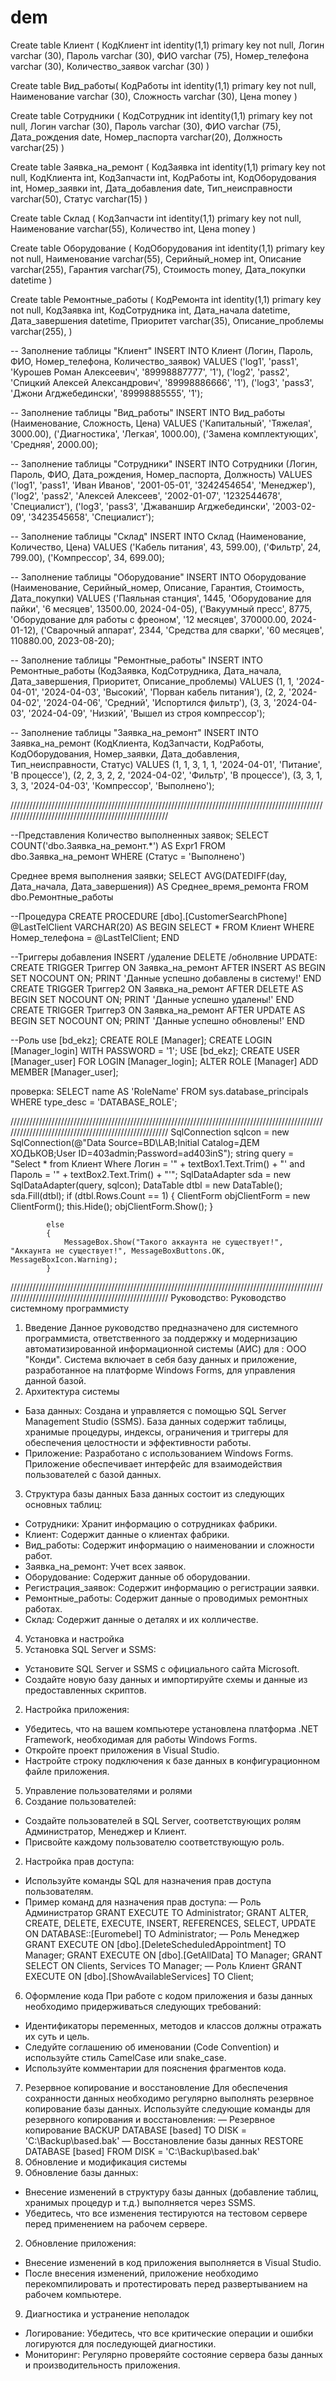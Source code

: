 # dem

Create table Клиент (
КодКлиент int identity(1,1) primary key not null,
Логин varchar (30),
Пароль varchar (30),
ФИО varchar (75),
Номер_телефона varchar (30),
Количество_заявок varchar (30)
)

Create table Вид_работы(
КодРаботы int identity(1,1) primary key not null,
Наименование varchar (30),
Сложность varchar (30),
Цена money
)

Create table Сотрудники (
КодСотрудник int identity(1,1) primary key not null,
Логин varchar (30),
Пароль varchar (30),
ФИО varchar (75),
Дата_рождения date,
Номер_паспорта varchar(20),
Должность varchar(25)
)


Create table Заявка_на_ремонт (
КодЗаявка int identity(1,1) primary key not null,
КодКлиента int,
КодЗапчасти int,
КодРаботы int,
КодОборудования int,
Номер_заявки int,
Дата_добавления date,
Тип_неисправности varchar(50),
Статус varchar(15)
)



Create table Склад (
КодЗапчасти int identity(1,1) primary key not null,
Наименование varchar(55),
Количество int,
Цена money
)

Create table Оборудование (
КодОборудования int identity(1,1) primary key not null,
Наименование varchar(55),
Серийный_номер int,
Описание varchar(255),
Гарантия varchar(75),
Стоимость money,
Дата_покупки datetime
)

Create table Ремонтные_работы (
КодРемонта int identity(1,1) primary key not null,
КодЗаявка int,
КодСотрудника int,
Дата_начала datetime,
Дата_завершения datetime,
Приоритет varchar(35),
Описание_проблемы varchar(255),
)

-- Заполнение таблицы "Клиент"
INSERT INTO Клиент (Логин, Пароль, ФИО, Номер_телефона, Количество_заявок)
VALUES
('log1', 'pass1', 'Курошев Роман Алексеевич', '89998887777', '1'),
('log2', 'pass2', 'Спицкий Алексей Александрович', '89998886666', '1'),
('log3', 'pass3', 'Джони Агджебедински', '89998885555', '1');

-- Заполнение таблицы "Вид_работы"
INSERT INTO Вид_работы (Наименование, Сложность, Цена)
VALUES
('Капитальный', 'Тяжелая', 3000.00),
('Диагностика', 'Легкая', 1000.00),
('Замена комплектующих', 'Средняя', 2000.00);

-- Заполнение таблицы "Сотрудники"
INSERT INTO Сотрудники (Логин, Пароль, ФИО, Дата_рождения, Номер_паспорта, Должность)
VALUES
('log1', 'pass1', 'Иван Иванов', '2001-05-01', '3242454654', 'Менеджер'),
('log2', 'pass2', 'Алексей Алексеев', '2002-01-07', '1232544678', 'Специалист'),
('log3', 'pass3', 'Джаваншир Агджебедински', '2003-02-09', '3423545658', 'Специалист');

-- Заполнение таблицы "Склад"
INSERT INTO Склад (Наименование, Количество, Цена)
VALUES
('Кабель питания', 43, 599.00),
('Фильтр', 24, 799.00),
('Компрессор', 34, 699.00);

-- Заполнение таблицы "Оборудование"
INSERT INTO Оборудование (Наименование, Серийный_номер, Описание, Гарантия, Стоимость, Дата_покупки)
VALUES
('Паяльная станция', 1445, 'Оборудование для пайки', '6 месяцев', 13500.00, 2024-04-05),
('Вакуумный пресс', 8775, 'Оборудование для работы с фреоном', '12 месяцев', 370000.00, 2024-01-12),
('Сварочный аппарат', 2344, 'Средства для сварки', '60 месяцев', 110880.00, 2023-08-20);

-- Заполнение таблицы "Ремонтные_работы"
INSERT INTO Ремонтные_работы (КодЗаявка, КодСотрудника, Дата_начала, Дата_завершения, Приоритет, Описание_проблемы)
VALUES
(1, 1, '2024-04-01', '2024-04-03', 'Высокий', 'Порван кабель питания'),
(2, 2, '2024-04-02', '2024-04-06', 'Средний', 'Испортился фильтр'),
(3, 3, '2024-04-03', '2024-04-09', 'Низкий', 'Вышел из строя компрессор');

-- Заполнение таблицы "Заявка_на_ремонт"
INSERT INTO Заявка_на_ремонт (КодКлиента, КодЗапчасти, КодРаботы, КодОборудования, Номер_заявки, Дата_добавления, Тип_неисправности, Статус)
VALUES
(1, 1, 3, 1, 1, '2024-04-01', 'Питание', 'В процессе'),
(2, 2, 3, 2, 2, '2024-04-02', 'Фильтр', 'В процессе'),
(3, 3, 1, 3, 3, '2024-04-03', 'Компрессор', 'Выполнено');

/////////////////////////////////////////////////////////////////////////////////////////////////////////////////////////////////////////////////////

--Представления
Количество выполненных заявок;
SELECT COUNT('dbo.Заявка_на_ремонт.*') AS Expr1
FROM dbo.Заявка_на_ремонт
WHERE (Статус = 'Выполнено')

Среднее время выполнения заявки;
SELECT AVG(DATEDIFF(day, Дата_начала, Дата_завершения)) AS Среднее_время_ремонта
FROM dbo.Ремонтные_работы

--Процедура
CREATE PROCEDURE [dbo].[CustomerSearchPhone]
@LastTelClient VARCHAR(20)
AS
BEGIN
SELECT * FROM Клиент
WHERE Номер_телефона = @LastTelClient;
END

--Триггеры добавления INSERT /удаление DELETE /обнолвние UPDATE:
CREATE TRIGGER Триггер
ON Заявка_на_ремонт
AFTER INSERT
AS
BEGIN
SET NOCOUNT ON;
PRINT 'Данные успешно добавлены в систему!'
END
CREATE TRIGGER Триггер2
ON Заявка_на_ремонт
AFTER DELETE
AS
BEGIN
SET NOCOUNT ON;
PRINT 'Данные успешно удалены!'
END
CREATE TRIGGER Триггер3
ON Заявка_на_ремонт
AFTER UPDATE
AS
BEGIN
SET NOCOUNT ON;
PRINT 'Данные успешно обновлены!'
END

--Роль
use [bd_ekz];
CREATE ROLE [Manager];
CREATE LOGIN [Manager_login] WITH PASSWORD = '1';
USE [bd_ekz];
CREATE USER [Manager_user] FOR LOGIN [Manager_login];
ALTER ROLE [Manager] ADD MEMBER [Manager_user];

проверка:
SELECT name AS 'RoleName'
FROM sys.database_principals
WHERE type_desc = 'DATABASE_ROLE';



/////////////////////////////////////////////////////////////////////////////////////////////////////////////////////////////////////////////////////
SqlConnection sqlcon = new SqlConnection(@"Data Source=BD\LAB;Initial Catalog=ДЕМ ХОДЬКОВ;User ID=403admin;Password=ad403inS");
            string query = "Select * from Клиент Where Логин = '" + textBox1.Text.Trim() + "' and Пароль = '" + textBox2.Text.Trim() + "'";
            SqlDataAdapter sda = new SqlDataAdapter(query, sqlcon);
            DataTable dtbl = new DataTable();
            sda.Fill(dtbl);
            if (dtbl.Rows.Count == 1)
            {
                ClientForm objClientForm = new ClientForm();
                this.Hide();
                objClientForm.Show();
            }

            else
            {
                MessageBox.Show("Такого аккаунта не существует!", "Аккаунта не существует!", MessageBoxButtons.OK, MessageBoxIcon.Warning);
            }

/////////////////////////////////////////////////////////////////////////////////////////////////////////////////////////////////////////////////////
Руководство:
Руководство системному программисту
1. Введение
Данное руководство предназначено для системного программиста,
ответственного за поддержку и модернизацию автоматизированной
информационной системы (АИС) для : ООО "Конди". Система
включает в себя базу данных и приложение, разработанное на платформе
Windows Forms, для управления данной базой.
2. Архитектура системы
- База данных: Создана и управляется с помощью SQL Server Management Studio
(SSMS). База данных содержит таблицы, хранимые процедуры, индексы,
ограничения и триггеры для обеспечения целостности и эффективности работы.
- Приложение: Разработано с использованием Windows Forms. Приложение
обеспечивает интерфейс для взаимодействия пользователей с базой данных.
3. Структура базы данных
База данных состоит из следующих основных таблиц:
- Сотрудники: Хранит информацию о сотрудниках фабрики.
- Клиент: Содержит данные о клиентах фабрики.
- Вид_работы: Содержит информацию о наименовании и сложности работ.
- Заявка_на_ремонт: Учет всех заявок.
- Оборудование: Содержит данные об оборудовании.
- Регистрация_заявок: Содержит информацию о регистрации заявки.
- Ремонтные_работы: Содержит данные о проводимых ремонтных работах.
- Склад: Содержит данные о деталях и их колличестве.

4. Установка и настройка
1. Установка SQL Server и SSMS:
- Установите SQL Server и SSMS с официального сайта Microsoft.
- Создайте новую базу данных и импортируйте схемы и данные из
предоставленных скриптов.
2. Настройка приложения:
- Убедитесь, что на вашем компьютере установлена платформа .NET
Framework, необходимая для работы Windows Forms.
- Откройте проект приложения в Visual Studio.
- Настройте строку подключения к базе данных в конфигурационном файле
приложения.
5. Управление пользователями и ролями
1. Создание пользователей:
- Создайте пользователей в SQL Server, соответствующих ролям
Администратор, Менеджер и Клиент.
- Присвойте каждому пользователю соответствующую роль.
2. Настройка прав доступа:
- Используйте команды SQL для назначения прав доступа пользователям.
- Пример команд для назначения прав доступа:
— Роль Администратор
GRANT EXECUTE TO Administrator;
GRANT ALTER, CREATE, DELETE, EXECUTE, INSERT,
REFERENCES, SELECT, UPDATE ON DATABASE::[Euromebel] TO
Administrator;
— Роль Менеджер
GRANT EXECUTE ON [dbo].[DeleteScheduledAppointment] TO Manager;
GRANT EXECUTE ON [dbo].[GetAllData] TO Manager;
GRANT SELECT ON Clients, Services TO Manager;
— Роль Клиент
GRANT EXECUTE ON [dbo].[ShowAvailableServices] TO Client;

6. Оформление кода
При работе с кодом приложения и базы данных необходимо
придерживаться следующих требований:
- Идентификаторы переменных, методов и классов должны отражать их
суть и цель.
- Следуйте соглашению об именовании (Code Convention) и используйте
стиль CamelCase или snake_case.
- Используйте комментарии для пояснения фрагментов кода.
7. Резервное копирование и восстановление
Для обеспечения сохранности данных необходимо регулярно выполнять
резервное копирование базы данных. Используйте следующие команды для
резервного копирования и восстановления:
— Резервное копирование
BACKUP DATABASE [based] TO DISK = 'C:\Backup\based.bak'
— Восстановление базы данных
RESTORE DATABASE [based] FROM DISK = 'C:\Backup\based.bak'
8. Обновление и модификация системы
1. Обновление базы данных:
- Внесение изменений в структуру базы данных (добавление таблиц,
хранимых процедур и т.д.) выполняется через SSMS.
- Убедитесь, что все изменения тестируются на тестовом сервере перед
применением на рабочем сервере.
2. Обновление приложения:
- Внесение изменений в код приложения выполняется в Visual Studio.
- После внесения изменений, приложение необходимо
перекомпилировать и протестировать перед развертыванием на рабочем
компьютере.
9. Диагностика и устранение неполадок
- Логирование: Убедитесь, что все критические операции и ошибки логируются
для последующей диагностики.
- Мониторинг: Регулярно проверяйте состояние сервера базы данных и
производительность приложения.
